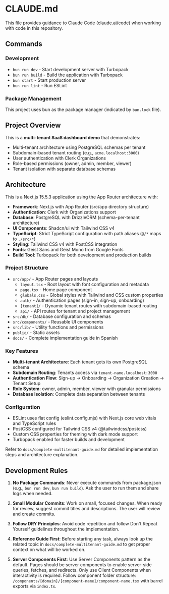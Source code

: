 # CLAUDE.md

This file provides guidance to Claude Code (claude.ai/code) when working with code in this repository.

## Commands

### Development

- `bun run dev` - Start development server with Turbopack
- `bun run build` - Build the application with Turbopack
- `bun start` - Start production server
- `bun run lint` - Run ESLint

### Package Management

This project uses bun as the package manager (indicated by `bun.lock` file).

## Project Overview

This is a **multi-tenant SaaS dashboard demo** that demonstrates:

- Multi-tenant architecture using PostgreSQL schemas per tenant
- Subdomain-based tenant routing (e.g., `acme.localhost:3000`)
- User authentication with Clerk Organizations
- Role-based permissions (owner, admin, member, viewer)
- Tenant isolation with separate database schemas

## Architecture

This is a Next.js 15.5.3 application using the App Router architecture with:

- **Framework**: Next.js with App Router (src/app directory structure)
- **Authentication**: Clerk with Organizations support
- **Database**: PostgreSQL with DrizzleORM (schema-per-tenant architecture)
- **UI Components**: Shadcn/ui with Tailwind CSS v4
- **TypeScript**: Strict TypeScript configuration with path aliases (`@/*` maps to `./src/*`)
- **Styling**: Tailwind CSS v4 with PostCSS integration
- **Fonts**: Geist Sans and Geist Mono from Google Fonts
- **Build Tool**: Turbopack for both development and production builds

### Project Structure

- `src/app/` - App Router pages and layouts
  - `layout.tsx` - Root layout with font configuration and metadata
  - `page.tsx` - Home page component
  - `globals.css` - Global styles with Tailwind and CSS custom properties
  - `auth/` - Authentication pages (sign-in, sign-up, onboarding)
  - `[tenant]/` - Dynamic tenant routes with subdomain-based routing
  - `api/` - API routes for tenant and project management
- `src/db/` - Database configuration and schemas
- `src/components/` - Reusable UI components
- `src/lib/` - Utility functions and permissions
- `public/` - Static assets
- `docs/` - Complete implementation guide in Spanish

### Key Features

- **Multi-tenant Architecture**: Each tenant gets its own PostgreSQL schema
- **Subdomain Routing**: Tenants access via `tenant-name.localhost:3000`
- **Authentication Flow**: Sign-up → Onboarding → Organization Creation → Tenant Setup
- **Role System**: owner, admin, member, viewer with granular permissions
- **Database Isolation**: Complete data separation between tenants

### Configuration

- ESLint uses flat config (eslint.config.mjs) with Next.js core web vitals and TypeScript rules
- PostCSS configured for Tailwind CSS v4 (@tailwindcss/postcss)
- Custom CSS properties for theming with dark mode support
- Turbopack enabled for faster builds and development

Refer to `docs/complete-multitenant-guide.md` for detailed implementation steps and architecture explanation.

## Development Rules

1. **No Package Commands**: Never execute commands from package.json (e.g., `bun run dev`, `bun run build`). Ask the user to run them and share logs when needed.

2. **Small Modular Commits**: Work on small, focused changes. When ready for review, suggest commit titles and descriptions. The user will review and create commits.

3. **Follow DRY Principles**: Avoid code repetition and follow Don't Repeat Yourself guidelines throughout the implementation.

4. **Reference Guide First**: Before starting any task, always look up the related topic in `docs/complete-multitenant-guide.md` to get proper context on what will be worked on.

5. **Server Components First**: Use Server Components pattern as the default. Pages should be server components to enable server-side queries, fetches, and redirects. Only use Client Components when interactivity is required. Follow component folder structure: `/components/[domain]/[component-name]/component-name.tsx` with barrel exports via `index.ts`.
